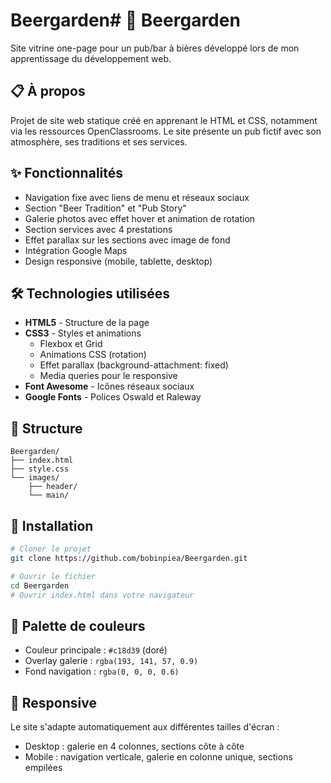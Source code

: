 # Beergarden# 🍺 Beergarden

Site vitrine one-page pour un pub/bar à bières développé lors de mon apprentissage du développement web.

## 📋 À propos

Projet de site web statique créé en apprenant le HTML et CSS, notamment via les ressources OpenClassrooms. Le site présente un pub fictif avec son atmosphère, ses traditions et ses services.

## ✨ Fonctionnalités

- Navigation fixe avec liens de menu et réseaux sociaux
- Section "Beer Tradition" et "Pub Story"
- Galerie photos avec effet hover et animation de rotation
- Section services avec 4 prestations
- Effet parallax sur les sections avec image de fond
- Intégration Google Maps
- Design responsive (mobile, tablette, desktop)

## 🛠️ Technologies utilisées

- **HTML5** - Structure de la page
- **CSS3** - Styles et animations
  - Flexbox et Grid
  - Animations CSS (rotation)
  - Effet parallax (background-attachment: fixed)
  - Media queries pour le responsive
- **Font Awesome** - Icônes réseaux sociaux
- **Google Fonts** - Polices Oswald et Raleway

## 📂 Structure

```
Beergarden/
├── index.html
├── style.css
└── images/
    ├── header/
    └── main/
```

## 🚀 Installation

```bash
# Cloner le projet
git clone https://github.com/bobinpiea/Beergarden.git

# Ouvrir le fichier
cd Beergarden
# Ouvrir index.html dans votre navigateur
```

## 🎨 Palette de couleurs

- Couleur principale : `#c18d39` (doré)
- Overlay galerie : `rgba(193, 141, 57, 0.9)`
- Fond navigation : `rgba(0, 0, 0, 0.6)`

## 📱 Responsive

Le site s'adapte automatiquement aux différentes tailles d'écran :
- Desktop : galerie en 4 colonnes, sections côte à côte
- Mobile : navigation verticale, galerie en colonne unique, sections empilées